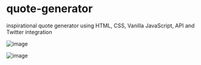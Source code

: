 # quote-generator
inspirational quote generator using HTML, CSS, Vanilla JavaScript, API and Twitter integration 


![image](https://user-images.githubusercontent.com/74523461/116616324-9769ea00-a90a-11eb-9dcd-7e2578e895cf.png)


![image](https://user-images.githubusercontent.com/74523461/116633137-bbd3bf80-a926-11eb-8357-65bfe6be4019.png)
